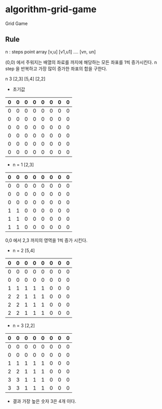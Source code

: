 # algorithm-grid-game
Grid Game

## Rule

n : steps
point array [v,u] [v1,u1] .... [vn, un]


(0,0) 에서 주워지는 배열의 좌료를 까지에 해당하는 모든 좌표를 1씩 증가시킨다.
n step 을 반복하고 가장 많이 증가한 좌표의 합을 구한다.


n 3
[2,3]
[5,4]
[2,2]

* 초기값

0 | 0 | 0 | 0 | 0 | 0 | 0 | 0
--|---|---|---|---|---|---|--
0 | 0 | 0 | 0 | 0 | 0 | 0 | 0
0 | 0 | 0 | 0 | 0 | 0 | 0 | 0
0 | 0 | 0 | 0 | 0 | 0 | 0 | 0
0 | 0 | 0 | 0 | 0 | 0 | 0 | 0
0 | 0 | 0 | 0 | 0 | 0 | 0 | 0
0 | 0 | 0 | 0 | 0 | 0 | 0 | 0


* n = 1 [2,3]

0 | 0 | 0 | 0 | 0 | 0 | 0 | 0
--|---|---|---|---|---|---|--
0 | 0 | 0 | 0 | 0 | 0 | 0 | 0
0 | 0 | 0 | 0 | 0 | 0 | 0 | 0
0 | 0 | 0 | 0 | 0 | 0 | 0 | 0
1 | 1 | 0 | 0 | 0 | 0 | 0 | 0
1 | 1 | 0 | 0 | 0 | 0 | 0 | 0
1 | 1 | 0 | 0 | 0 | 0 | 0 | 0

0,0 에서 2,3 까지의 영역을 1씩 증가 시킨다.

* n = 2 [5,4]

0 | 0 | 0 | 0 | 0 | 0 | 0 | 0
--|---|---|---|---|---|---|--
0 | 0 | 0 | 0 | 0 | 0 | 0 | 0
0 | 0 | 0 | 0 | 0 | 0 | 0 | 0
1 | 1 | 1 | 1 | 1 | 0 | 0 | 0
2 | 2 | 1 | 1 | 1 | 0 | 0 | 0
2 | 2 | 1 | 1 | 1 | 0 | 0 | 0
2 | 2 | 1 | 1 | 1 | 0 | 0 | 0

* n = 3 [2,2]

0 | 0 | 0 | 0 | 0 | 0 | 0 | 0
--|---|---|---|---|---|---|--
0 | 0 | 0 | 0 | 0 | 0 | 0 | 0
0 | 0 | 0 | 0 | 0 | 0 | 0 | 0
1 | 1 | 1 | 1 | 1 | 0 | 0 | 0
2 | 2 | 1 | 1 | 1 | 0 | 0 | 0
3 | 3 | 1 | 1 | 1 | 0 | 0 | 0
3 | 3 | 1 | 1 | 1 | 0 | 0 | 0

* 결과
가장 높은 숫자 3은 4개 이다.
